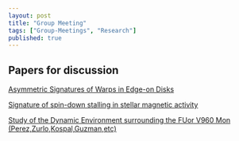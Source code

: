 ```yaml
---
layout: post
title: "Group Meeting"
tags: ["Group-Meetings", "Research"]
published: true
---
```


Papers for discussion
---------------------

[Asymmetric Signatures of Warps in Edge-on Disks](https://arxiv.org/abs/2504.05399)

[Signature of spin-down stalling in stellar magnetic activity](https://arxiv.org/abs/2504.05413)

[Study of the Dynamic Environment surrounding the FUor V960 Mon (Perez,Zurlo,Kospal,Guzman,etc)](https://arxiv.org/abs/2504.05439)

